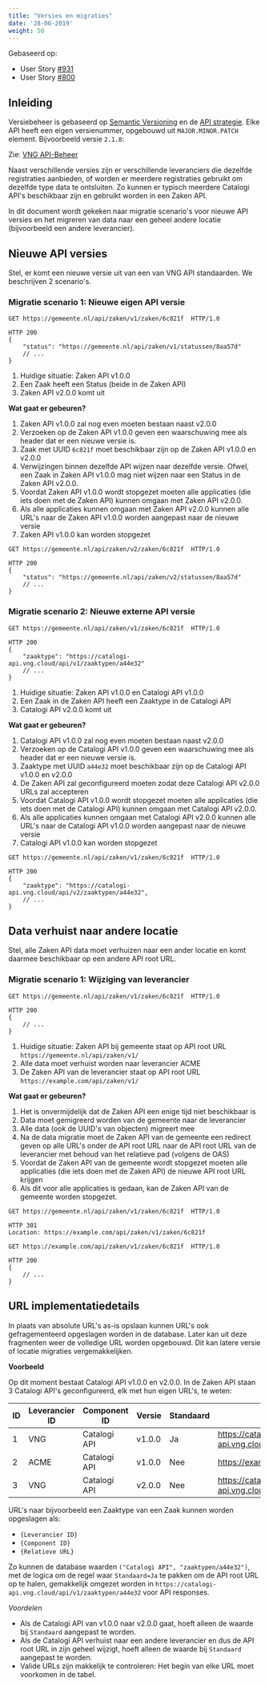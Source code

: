 ```yaml
---
title: "Versies en migraties"
date: '28-06-2019'
weight: 50
---
```


Gebaseerd op:

* User Story [#931](https://github.com/VNG-Realisatie/gemma-zaken/issues/931)
* User Story [#800](https://github.com/VNG-Realisatie/gemma-zaken/issues/800)

## Inleiding

Versiebeheer is gebaseerd op [Semantic Versioning](https://semver.org) en de
[API strategie](https://aandeslagmetdeomgevingswet.nl/digitaal-stelsel/technisch-aansluiten/standaarden/api-uri-strategie/).
Elke  API heeft een eigen versienummer, opgebouwd uit `MAJOR.MINOR.PATCH` 
element. Bijvoorbeeld versie `2.1.8`:

Zie: [VNG API-Beheer](https://github.com/VNG-Realisatie/api-beheer/blob/master/versiebeheer.md)

Naast verschillende versies zijn er verschillende leveranciers die dezelfde
registraties aanbieden, of worden er meerdere registraties gebruikt om dezelfde
type data te ontsluiten. Zo kunnen er typisch meerdere Catalogi API's 
beschikbaar zijn en gebruikt worden in een Zaken API.

In dit document wordt gekeken naar migratie scenario's voor nieuwe API versies
en het migreren van data naar een geheel andere locatie (bijvoorbeeld een 
andere leverancier). 

## Nieuwe API versies

Stel, er komt een nieuwe versie uit van een van VNG API standaarden. We 
beschrijven 2 scenario's.

### Migratie scenario 1: Nieuwe eigen API versie

```
GET https://gemeente.nl/api/zaken/v1/zaken/6c821f  HTTP/1.0

HTTP 200
{
    "status": "https://gemeente.nl/api/zaken/v1/statussen/8aa57d"
    // ...
}
```

1. Huidige situatie: Zaken API v1.0.0
2. Een Zaak heeft een Status (beide in de Zaken API)
3. Zaken API v2.0.0 komt uit

**Wat gaat er gebeuren?**

1. Zaken API v1.0.0 zal nog even moeten bestaan naast v2.0.0
2. Verzoeken op de Zaken API v1.0.0 geven een waarschuwing mee als header
   dat er een nieuwe versie is.
3. Zaak met UUID `6c821f` moet beschikbaar zijn op de Zaken API v1.0.0 en 
   v2.0.0
4. Verwijzingen binnen dezelfde API wijzen naar dezelfde versie. Ofwel, een 
   Zaak in Zaken API v1.0.0 mag niet wijzen naar een Status in de Zaken API 
   v2.0.0.
5. Voordat Zaken API v1.0.0 wordt stopgezet moeten alle applicaties (die
   iets doen met de Zaken API) kunnen omgaan met Zaken API v2.0.0.
6. Als alle applicaties kunnen omgaan met Zaken API v2.0.0 kunnen alle URL's
   naar de Zaken API v1.0.0 worden aangepast naar de nieuwe versie
7. Zaken API v1.0.0 kan worden stopgezet

```
GET https://gemeente.nl/api/zaken/v2/zaken/6c821f  HTTP/1.0

HTTP 200
{
    "status": "https://gemeente.nl/api/zaken/v2/statussen/8aa57d"
    // ...
}
```

### Migratie scenario 2: Nieuwe externe API versie

```
GET https://gemeente.nl/api/zaken/v1/zaken/6c821f  HTTP/1.0

HTTP 200
{
    "zaaktype": "https://catalogi-api.vng.cloud/api/v1/zaaktypen/a44e32"
    // ...
}
```

1. Huidige situatie: Zaken API v1.0.0 en Catalogi API v1.0.0
2. Een Zaak in de Zaken API heeft een Zaaktype in de Catalogi API
3. Catalogi API v2.0.0 komt uit

**Wat gaat er gebeuren?**

1. Catalogi API v1.0.0 zal nog even moeten bestaan naast v2.0.0
2. Verzoeken op de Catalogi API v1.0.0 geven een waarschuwing mee als header
   dat er een nieuwe versie is.
3. Zaaktype met UUID `a44e32` moet beschikbaar zijn op de Catalogi API v1.0.0 
   en v2.0.0
4. De Zaken API zal geconfigureerd moeten zodat deze Catalogi API v2.0.0 URLs
   zal accepteren
5. Voordat Catalogi API v1.0.0 wordt stopgezet moeten alle applicaties (die
   iets doen met de Catalogi API) kunnen omgaan met Catalogi API v2.0.0.
6. Als alle applicaties kunnen omgaan met Catalogi API v2.0.0 kunnen alle URL's
   naar de Catalogi API v1.0.0 worden aangepast naar de nieuwe versie
7. Catalogi API v1.0.0 kan worden stopgezet

```
GET https://gemeente.nl/api/zaken/v1/zaken/6c821f  HTTP/1.0

HTTP 200
{
    "zaaktype": "https://catalogi-api.vng.cloud/api/v2/zaaktypen/a44e32",
    // ...
}
```

## Data verhuist naar andere locatie

Stel, alle Zaken API data moet verhuizen naar een ander locatie en komt daarmee
beschikbaar op een andere API root URL.

### Migratie scenario 1: Wijziging van leverancier

```
GET https://gemeente.nl/api/zaken/v1/zaken/6c821f  HTTP/1.0

HTTP 200
{
    // ...
}
```

1. Huidige situatie: Zaken API bij gemeente staat op API root URL 
   `https://gemeente.nl/api/zaken/v1/`
2. Alle data moet verhuist worden naar leverancier ACME
3. De Zaken API van de leverancier staat op API root URL 
   `https://example.com/api/zaken/v1/`

**Wat gaat er gebeuren?**

1. Het is onvermijdelijk dat de Zaken API een enige tijd niet beschikbaar is
2. Data moet gemigreerd worden van de gemeente naar de leverancier
3. Alle data (ook de UUID's van objecten) migreert mee
4. Na de data migratie moet de Zaken API van de gemeente een redirect geven op
   alle URL's onder de API root URL naar de API root URL van de leverancier met
   behoud van het relatieve pad (volgens de OAS)
5. Voordat de Zaken API van de gemeente wordt stopgezet moeten alle applicaties
   (die iets doen met de Zaken API) de nieuwe API root URL krijgen
6. Als dit voor alle applicaties is gedaan, kan de Zaken API van de gemeente
   worden stopgezet.

```
GET https://gemeente.nl/api/zaken/v1/zaken/6c821f  HTTP/1.0

HTTP 301
Location: https://example.com/api/zaken/v1/zaken/6c821f
```

```
GET https://example.com/api/zaken/v1/zaken/6c821f  HTTP/1.0

HTTP 200
{
    // ...
}
```


## URL implementatiedetails

In plaats van absolute URL's as-is opslaan kunnen URL's ook gefragementeerd 
opgeslagen worden in de database. Later kan uit deze fragmenten weer de 
volledige URL worden opgebouwd. Dit kan latere versie of locatie migraties 
vergemakkelijken.

**Voorbeeld**

Op dit moment bestaat Catalogi API v1.0.0 en v2.0.0. In de Zaken API staan 3 
Catalogi API's geconfigureerd, elk met hun eigen URL's, te weten:

ID|Leverancier ID|Component ID|Versie|Standaard|API root URL
---|---|---|---|---|---
1|VNG|Catalogi API|v1.0.0|Ja|https://catalogi-api.vng.cloud/api/v1/
2|ACME|Catalogi API|v1.0.0|Nee|https://example.com/api/catalogi/v1/
3|VNG|Catalogi API|v2.0.0|Nee|https://catalogi-api.vng.cloud/api/v1/

URL's naar bijvoorbeeld een Zaaktype van een Zaak kunnen worden opgeslagen als: 

* `{Leverancier ID}`
* `{Component ID}`
* `{Relatieve URL}`

Zo kunnen de database waarden `("Catalogi API", "zaaktypen/a44e32")`,
met de logica om de regel waar `Standaard=Ja` te pakken om de API root URL op
te halen, gemakkelijk omgezet worden in 
`https://catalogi-api.vng.cloud/api/v1/zaaktypen/a44e32` voor API responses.

*Voordelen*

* Als de Catalogi API van v1.0.0 naar v2.0.0 gaat, hoeft alleen de waarde bij 
  `Standaard` aangepast te worden. 
* Als de Catalogi API verhuist naar een andere leverancier en dus de API root 
  URL in zijn geheel wijzigt, hoeft alleen de waarde bij `Standaard` aangepast
  te worden.
* Valide URLs zijn makkelijk te controleren: Het begin van elke URL moet 
  voorkomen in de tabel.
